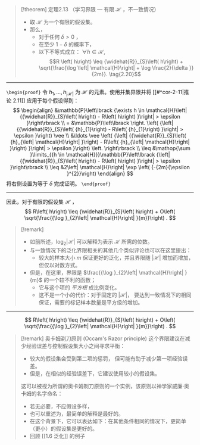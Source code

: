 
> [!theorem] 定理2.13 （学习界限 — 有限 $\mathcal{H}$ ，不一致情况）
> - 取 $\mathcal{H}$ 为一个有限的假设集。
> - 那么，
> 	- 对于任何 $\delta > 0$ ，
> 	- 在至少 $1 - \delta$ 的概率下，
> 	- 以下不等式成立： $\forall h \in \mathcal{H},$
> $$R \left( h\right) \leq {\widehat{R}}_{S}\left( h\right) + \sqrt{\frac{\log \left| \mathcal{H}\right| + \log \frac{2}{\delta }}{2m}}. \tag{2.20}$$

---

`\begin{proof}`
令 ${h}_{1},\ldots ,{h}_{\left| \mathcal{H}\right| }$ 为 $\mathcal{H}$ 的元素。使用并集界限并将 [[#^cor-2-11|推论 2.11]] 应用于每个假设得到：
$$
\begin{align}
&\mathbb{P}\left\lbrack {\exists h \in \mathcal{H}\left| {{\widehat{R}}_{S}\left( h\right) - R\left( h\right) }\right| > \epsilon }\right\rbrack \\
= &\mathbb{P}\left\lbrack \right. \left( {\left| {{\widehat{R}}_{S}\left( {h}_{1}\right) - R\left( {h}_{1}\right) }\right| > \epsilon }\right) \vee \\
&\ldots \vee \left( {\left| {{\widehat{R}}_{S}\left( {h}_{\left| \mathcal{H}\right| }\right) - R\left( {h}_{\left| \mathcal{H}\right| }\right) }\right| > \epsilon }\right) \left. \right\rbrack \\
\leq &\mathop{\sum }\limits_{{h \in \mathcal{H}}}\mathbb{P}\left\lbrack {\left| {{\widehat{R}}_{S}\left( h\right) - R\left( h\right) }\right| > \epsilon }\right\rbrack \\
\leq &2\left| \mathcal{H}\right| \exp \left( {-{2m}{\epsilon }^{2}}\right)
\end{align}
$$
将右侧设置为等于 $\delta$ 完成证明。
`\end{proof}`

---

因此，对于有限的假设集 $\mathcal{H}$ ，
$$
R\left( h\right) \leq {\widehat{R}}_{S}\left( h\right) + O\left( \sqrt{\frac{{\log }_{2}\left| \mathcal{H}\right| }{m}}\right) .
$$
> [!remark]
> - 如前所述，${\log }_{2}\left| \mathcal{H}\right|$ 可以解释为表示 $\mathcal{H}$ 所需的位数。
> - 与一致情况下的泛化界限相关的其他几个类似评论也可以在这里提出：
> 	- 较大的样本大小 $m$ 保证更好的泛化，并且界限随 $\left| \mathcal{H}\right|$ 增加而增加，但仅以对数方式。
> - 但是，在这里，界限是 $\frac{{\log }_{2}\left| \mathcal{H}\right| }{m}$ 的一个较不利的函数；
> 	- 它与这个项的 *平方根* 成比例变化。
> 	- 这不是一个小的代价：对于固定的 $\left| \mathcal{H}\right|$， 要达到一致情况下的相同保证，需要的标记样本数量是平方级的增加。

---
$$
R\left( h\right) \leq {\widehat{R}}_{S}\left( h\right) + O\left( \sqrt{\frac{{\log }_{2}\left| \mathcal{H}\right| }{m}}\right) .
$$
> [!remark] 奥卡姆剃刀原则 (Occam's Razor principle)
> 这个界限建议在减少经验误差与控制假设集大小之间寻求平衡：
> - 较大的假设集会受到第二项的惩罚， 但可能有助于减少第一项经验误差。
> - 但是，在相似的经验误差下，它建议使用较小的假设集。
> 
> 这可以被视为所谓的奥卡姆剃刀原则的一个实例，该原则以神学家威廉·奥卡姆的名字命名：
> - 若无必要，不应假设多样，
> - 也可以重述为，最简单的解释是最好的。
> - 在这个背景下，它可以表达如下：在其他条件相同的情况下，更简单（更小）的假设集是更好的。
> - 回顾 [[1.6 泛化]] 的例子
